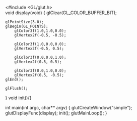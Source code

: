 <#include <GL/glut.h>         
void display(void)
{
    glClear(GL_COLOR_BUFFER_BIT); 

	glPointSize(3.0);
	glBegin(GL_POINTS);
	 	glColor3f(1.0,1.0,0.0);
		glVertex2f(-0.5, -0.5);
	 	
		glColor3f(1.0,0.0,0.0);
		glVertex2f(-0.5, 0.5);
		
		glColor3f(0.0,0.0,1.0);
	 	glVertex2f(0.5, 0.5);
		
		glColor3f(0.0,1.0,0.0);
	 	glVertex2f(0.5, -0.5);
	glEnd();

	glFlush(); 
}
void init(){}

int main(int argc, char** argv)
{
	glutCreateWindow("simple"); 
	glutDisplayFunc(display);
	init();
	glutMainLoop();
}
